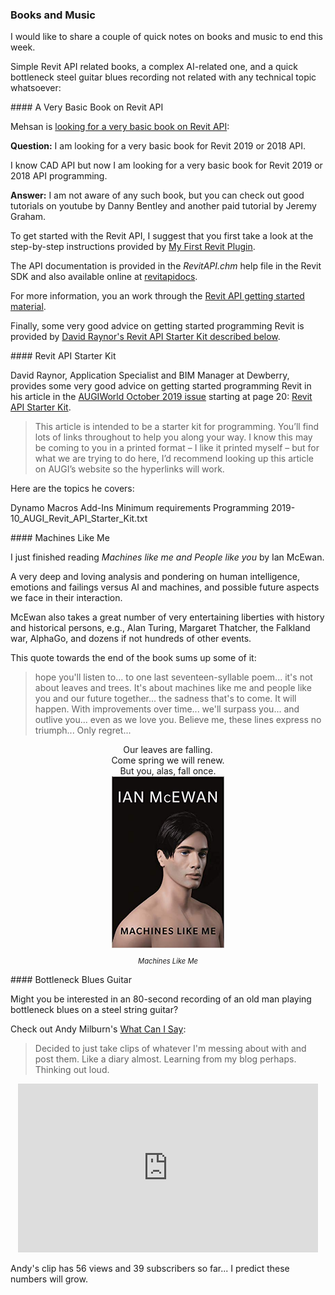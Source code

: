 <head>
<meta http-equiv="Content-Type" content="text/html; charset=utf-8">
<link rel="stylesheet" type="text/css" href="bc.css">
<script src="https://cdn.rawgit.com/google/code-prettify/master/loader/run_prettify.js" type="text/javascript"></script>
<script async src="https://platform.twitter.com/widgets.js" charset="utf-8"></script>
</head>

<!---

- Looking for a very basic book on Revit API
  https://forums.autodesk.com/t5/revit-api-forum/i-am-looking-for-a-very-basic-book-for-revit-2019-or-2018-api/m-p/9063954
  [AUGIWorld October 2019 issue](https://issuu.com/augi/docs/aw201910hr)
  /j/tmp/AW201910hr.pdf
  page 20, Revit MEP Revit API Starter Kit
  /a/doc/revit/tbc/git/a/zip/2019-10_AUGI_Revit_API_Starter_Kit.md
  https://github.com/jeremytammik/tbc/blob/gh-pages/a/zip/2019-10_AUGI_Revit_API_Starter_Kit.html
  https://github.com/jeremytammik/tbc/blob/gh-pages/a/zip/2019-10_AUGI_Revit_API_Starter_Kit.md
  This article is intended to be a starter kit for programming. You’ll find lots of links throughout to help you along your way. I know this may be coming to you in a printed format, I like it printed myself, but for what we are trying to do here, I’d recommend looking up this article on AUGI’s website so the hyperlinks will work.
  Dynamo
  Macros
  Add-Ins
  Minimum requirements
  Programming
  2019-10_AUGI_Revit_API_Starter_Kit.txt

- I just finished reading *Machines like me and People like you* by Ian McEwan
  A very deep and loving analysis and pondering on human intelligence, emotions and failings versus AI and machines.
  A quote towards the end of the book:
  hope you'll listen to... to one last seventeen-syllable poem... it's not about leaves and trees.
  It's about machines like me and people like you and our future together... the sadness that's to come.
  It will happen. With improvements over time... we'll surpass you... and outlive you... even as we love you.
  Believe me, these lines express no triumph... Only regret...
  Our leaves are falling.
  Come spring we will renew.
  But you, alas, fall once.

- Might you be interested in an 80-second recording of an old man playing bottleneck blues on a steel string guitar?
  Check out Andy Milburn's [What Can I Say](https://youtu.be/QrI3hvv-_Ws):
Decided to just take clips of whatever I'm messing about with and post them. Like a diary almost. Learning from my blog perhaps. Thinking out loud.
<iframe width="560" height="315" src="https://www.youtube.com/embed/QrI3hvv-_Ws" frameborder="0" allow="accelerometer; autoplay; encrypted-media; gyroscope; picture-in-picture" allowfullscreen></iframe>
  56 views and 39 subscribers so far... I predict these numbers will grow.

twitter:

 in the #RevitAPI @AutodeskForge @AutodeskRevit #bim #DynamoBim #ForgeDevCon 

&ndash; 
...

linkedin:


#bim #DynamoBim #ForgeDevCon #Revit #API #IFC #SDK #AI #VisualStudio #Autodesk #AEC #adsk

the [Revit API discussion forum](http://forums.autodesk.com/t5/revit-api-forum/bd-p/160) thread

<p style="font-size: 80%; font-style:italic"></p>

-->

### Books and Music

I would like to share a couple of quick notes on books and music to end this week.

Simple Revit API related books, a complex AI-related one, and a quick bottleneck steel guitar blues recording not related with any technical topic whatsoever:




####<a name="2"></a> A Very Basic Book on Revit API

Mehsan is [looking for a very basic book on Revit API](https://forums.autodesk.com/t5/revit-api-forum/i-am-looking-for-a-very-basic-book-for-revit-2019-or-2018-api/m-p/9063954):

**Question:** I am looking for a very basic book for Revit 2019 or 2018 API.

I know CAD API but now I am looking for a very basic book for Revit 2019 or 2018 API programming.

**Answer:** I am not aware of any such book, but you can check out good tutorials on youtube by Danny Bentley and another paid tutorial by Jeremy Graham.

To get started with the Revit API, I suggest that you first take a look at the step-by-step instructions provided
by [My First Revit Plugin](https://knowledge.autodesk.com/support/revit-products/learn-explore/caas/simplecontent/content/my-first-revit-plug-overview.html).

The API documentation is provided in the *RevitAPI.chm* help file in the Revit SDK and also available online at  [revitapidocs](https://www.revitapidocs.com).

For more information, you an work through the [Revit API getting started material](https://thebuildingcoder.typepad.com/blog/about-the-author.html#2).

Finally, some very good advice on getting started programming Revit is provided
by [David Raynor's Revit API Starter Kit described below](#3).

####<a name="3"></a> Revit API Starter Kit

David Raynor, Application Specialist and BIM Manager at Dewberry, provides some very good advice on getting started programming Revit in
his article in the [AUGIWorld October 2019 issue](https://issuu.com/augi/docs/aw201910hr) starting at
page 20: [Revit API Starter Kit](https://issuu.com/augi/docs/aw201910hr/20).

> This article is intended to be a starter kit for programming. You’ll find lots of links throughout to help you along your way. I know this may be coming to you in a printed format &ndash; I like it printed myself &ndash; but for what we are trying to do here, I’d recommend looking up this article on AUGI’s website so the hyperlinks will work.

Here are the topics he covers:

Dynamo
Macros
Add-Ins
Minimum requirements
Programming
2019-10_AUGI_Revit_API_Starter_Kit.txt

####<a name="3"></a> Machines Like Me

I just finished reading *Machines like me and People like you* by Ian McEwan.

A very deep and loving analysis and pondering on human intelligence, emotions and failings versus AI and machines, and possible future aspects we face in their interaction.

McEwan also takes a great number of very entertaining liberties with history and historical persons, e.g., Alan Turing, Margaret Thatcher, the Falkland war, AlphaGo, and dozens if not hundreds of other events.

This quote towards the end of the book sums up some of it:

> hope you'll listen to... to one last seventeen-syllable poem... it's not about leaves and trees.
It's about machines like me and people like you and our future together... the sadness that's to come.
It will happen. With improvements over time... we'll surpass you... and outlive you... even as we love you.
Believe me, these lines express no triumph... Only regret...

<center>
Our leaves are falling.
<br/>Come spring we will renew.
<br/>But you, alas, fall once.
</center>

<center>
<img src="img/machines_like_me.jpg" alt="Machines Like Me" width="180">
<p style="font-size: 80%; font-style:italic">Machines Like Me</p>
</center>

####<a name="4"></a> Bottleneck Blues Guitar

Might you be interested in an 80-second recording of an old man playing bottleneck blues on a steel string guitar?

Check out Andy Milburn's [What Can I Say](https://youtu.be/QrI3hvv-_Ws):

> Decided to just take clips of whatever I'm messing about with and post them.
Like a diary almost.
Learning from my blog perhaps.
Thinking out loud.

<center>
<iframe width="480" height="270" src="https://www.youtube.com/embed/QrI3hvv-_Ws" frameborder="0" allow="accelerometer; autoplay; encrypted-media; gyroscope; picture-in-picture" allowfullscreen></iframe>
</center>

Andy's clip has 56 views and 39 subscribers so far... I predict these numbers will grow.

